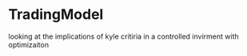 # TradingModel
looking at the implications of kyle critiria in a controlled invirment with optimizaiton
